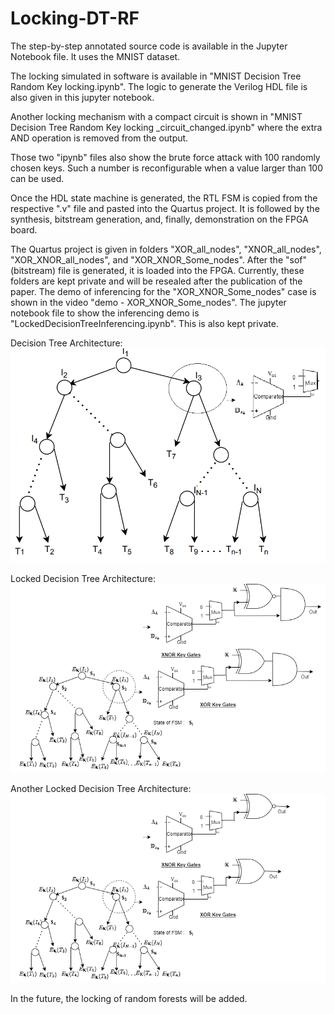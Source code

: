 # Locking-DT-RF

The step-by-step annotated source code is available in the Jupyter Notebook file. It uses the MNIST dataset. 

The locking simulated in software is available in "MNIST Decision Tree Random Key locking.ipynb". The logic to generate the Verilog HDL file is also given in this jupyter notebook.

Another locking mechanism with a compact circuit is shown in "MNIST Decision Tree Random Key locking _circuit_changed.ipynb" where the extra AND operation is removed from the output. 

Those two "ipynb" files also show the brute force attack with 100 randomly chosen keys. Such a number is reconfigurable when a value larger than 100 can be used.

Once the HDL state machine is generated, the RTL FSM is copied from the respective ".v" file and pasted into the Quartus project. It is followed by the synthesis, bitstream generation, and, finally, demonstration on the FPGA board. 

The Quartus project is given in folders "XOR_all_nodes", "XNOR_all_nodes", "XOR_XNOR_all_nodes", and "XOR_XNOR_Some_nodes". After the "sof" (bitstream) file is generated, it is loaded into the FPGA. Currently, these folders are kept private and will be resealed after the publication of the paper. The demo of inferencing for the  "XOR_XNOR_Some_nodes" case is shown in the video "demo - XOR_XNOR_Some_nodes". The jupyter notebook file to show the inferencing demo is "LockedDecisionTreeInferencing.ipynb". This is also kept private.

Decision Tree Architecture:
![alt text](https://github.com/rkarn/Locking-DT-RF/blob/main/decision_tree_diagram.png)


Locked Decision Tree Architecture:
![alt text](https://github.com/rkarn/Locking-DT-RF/blob/main/Locked_decision_tree.png)

Another Locked Decision Tree Architecture:
![alt text](https://github.com/rkarn/Locking-DT-RF/blob/main/Locked_decision_tree_different_ckt.png)


In the future, the locking of random forests will be added. 
